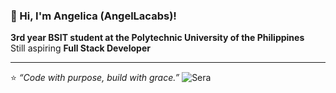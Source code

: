 ### 🌸 Hi, I'm Angelica (AngelLacabs)!  

 **3rd year BSIT student at the Polytechnic University of the Philippines**  
Still aspiring **Full Stack Developer**  


---  

⭐ *“Code with purpose, build with grace.”*
![Sera](https://github-readme-stats.vercel.app/api?username=AngelLacabs&theme=dark&show_icons=true)

